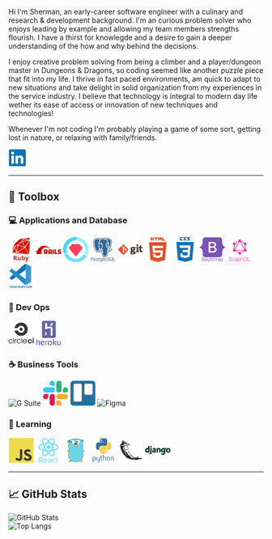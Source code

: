 
Hi I'm Sherman, an early-career software engineer with a culinary and research & development background. I'm an curious problem solver who enjoys leading by example and allowing my team members strengths flourish. I have a thirst for knowlegde and a desire to gain a deeper understanding of the how and why behind the decisions.

I enjoy creative problem solving from being a climber and a player/dungeon master in Dungeons & Dragons, so coding seemed like another puzzle piece that fit into my life. I thrive in fast paced environments, am quick to adapt to new situations and take delight in solid organization from my experiences in the service industry. I believe that technology is integral to modern day life wether its ease of access or innovation of new techniques and technologies!

Whenever I'm not coding I'm probably playing a game of some sort, getting lost in nature, or relaxing with family/friends.

<a href="https://www.linkedin.com/in/sherman-au-2b4a69142/"><img src="https://github.com/devicons/devicon/blob/master/icons/linkedin/linkedin-original.svg" alt="LinkedIn" width="35" height="35"/></a>

---
<h2>🧰 Toolbox</h2>
<h3>💻 Applications and Database</h3>
  <p>
    <img src="https://github.com/devicons/devicon/blob/master/icons/ruby/ruby-plain-wordmark.svg" alt="Ruby" width="50" height="50"/> 
    <img src="https://github.com/devicons/devicon/blob/master/icons/rails/rails-plain-wordmark.svg" alt="Rails" width="50" height="50"/> 
    <img src="https://github.com/devicons/devicon/blob/master/icons/rspec/rspec-original.svg" alt="RSpec" width="50" height="50"/>
    <img src="https://github.com/devicons/devicon/blob/master/icons/postgresql/postgresql-plain-wordmark.svg" alt="PostgreSQL" width="50" height="50"/>
    <img src="https://github.com/devicons/devicon/blob/master/icons/git/git-original-wordmark.svg" alt="Git" width="50" height="50"/>
    <img src="https://github.com/devicons/devicon/blob/master/icons/html5/html5-plain-wordmark.svg" alt="HTML" width="50" height="50"/>  
    <img src="https://github.com/devicons/devicon/blob/master/icons/css3/css3-plain-wordmark.svg" alt="CSS" width="50" height="50"/>
    <img src="https://github.com/devicons/devicon/blob/master/icons/bootstrap/bootstrap-plain-wordmark.svg" alt="Bootstrap" width="50" height="50"/> 
    <img src="https://github.com/devicons/devicon/blob/master/icons/graphql/graphql-plain-wordmark.svg" alt="GraphQL" width="50" height="50"/>
    <img src="https://github.com/devicons/devicon/blob/master/icons/vscode/vscode-original-wordmark.svg" alt="VSCode" width="50" height="50"/> 
  </p>
  
<h3>🔧 Dev Ops</h3>
  <p>
    <img src="https://github.com/devicons/devicon/blob/master/icons/circleci/circleci-plain-wordmark.svg" alt="CircleCI" width="50" height="50"/>
    <img src="https://github.com/devicons/devicon/blob/master/icons/heroku/heroku-plain-wordmark.svg" alt="Heroku" width="50" height="50"/> 
  </p>
  
<h3>☕ Business Tools</h3>
  <p>
    <img src="https://plateformedigitale.fr/wp-content/uploads/2020/09/GOOGLE-SUITE.png" alt="G Suite" width="100" height="50"/> 
    <img src="https://github.com/devicons/devicon/blob/master/icons/slack/slack-original.svg" alt="Slack" width="50" height="50"/> 
    <img src="https://github.com/devicons/devicon/blob/master/icons/trello/trello-plain.svg" alt="Trello" width="50" height="50"/>
    <img src="https://brandslogos.com/wp-content/uploads/images/large/figma-logo.png" alt="Figma" width="40" height="50"/> 
  </p>
  
<h3>🧠 Learning</h3>
  <p>
    <img src="https://github.com/devicons/devicon/blob/master/icons/javascript/javascript-original.svg" alt="Javascript" width="50" height="50"/> 
    <img src="https://github.com/devicons/devicon/blob/master/icons/react/react-original-wordmark.svg" alt="React" width="50" height="50"/> 
    <img src="https://github.com/devicons/devicon/blob/master/icons/go/go-original.svg" alt="Go" width="50" height="50"/> 
    <img src="https://github.com/devicons/devicon/blob/master/icons/python/python-original-wordmark.svg" alt="Python" width="50" height="50"/>
    <img src="https://github.com/devicons/devicon/blob/master/icons/flask/flask-original.svg" alt="Flask" width="50" height="50"/>
  <img src="https://github.com/devicons/devicon/blob/master/icons/django/django-plain-wordmark.svg" alt="Django" width="50" height="50"/> 
  </p>

---

## &#x1f4c8; GitHub Stats
<p align="left">
<img src= "https://github-readme-stats.vercel.app/api?username=ShermanA-13&show_icons=true&theme=aura" alt= "GitHub Stats"/><br>
<img src = "https://github-readme-stats.vercel.app/api/top-langs/?username=ShermanA-13&show_icons=true&theme=aura" alt= "Top Langs"/>
</p>

